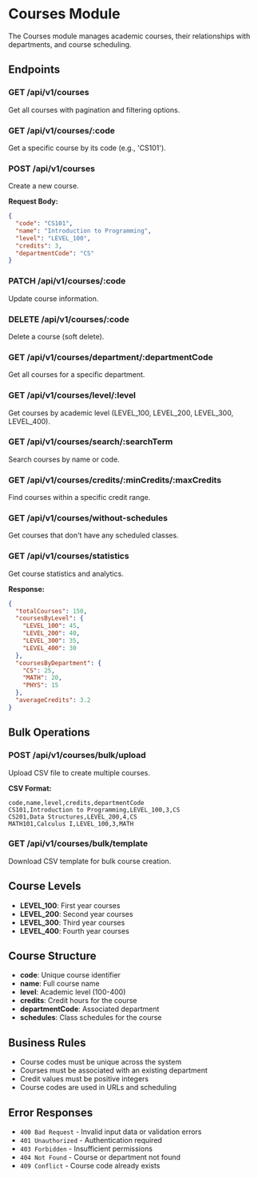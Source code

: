 # Courses Module

The Courses module manages academic courses, their relationships with departments, and course scheduling.

## Endpoints

### GET /api/v1/courses
Get all courses with pagination and filtering options.

### GET /api/v1/courses/:code
Get a specific course by its code (e.g., 'CS101').

### POST /api/v1/courses
Create a new course.

**Request Body:**
```json
{
  "code": "CS101",
  "name": "Introduction to Programming",
  "level": "LEVEL_100",
  "credits": 3,
  "departmentCode": "CS"
}
```

### PATCH /api/v1/courses/:code
Update course information.

### DELETE /api/v1/courses/:code
Delete a course (soft delete).

### GET /api/v1/courses/department/:departmentCode
Get all courses for a specific department.

### GET /api/v1/courses/level/:level
Get courses by academic level (LEVEL_100, LEVEL_200, LEVEL_300, LEVEL_400).

### GET /api/v1/courses/search/:searchTerm
Search courses by name or code.

### GET /api/v1/courses/credits/:minCredits/:maxCredits
Find courses within a specific credit range.

### GET /api/v1/courses/without-schedules
Get courses that don't have any scheduled classes.

### GET /api/v1/courses/statistics
Get course statistics and analytics.

**Response:**
```json
{
  "totalCourses": 150,
  "coursesByLevel": {
    "LEVEL_100": 45,
    "LEVEL_200": 40,
    "LEVEL_300": 35,
    "LEVEL_400": 30
  },
  "coursesByDepartment": {
    "CS": 25,
    "MATH": 20,
    "PHYS": 15
  },
  "averageCredits": 3.2
}
```

## Bulk Operations

### POST /api/v1/courses/bulk/upload
Upload CSV file to create multiple courses.

**CSV Format:**
```csv
code,name,level,credits,departmentCode
CS101,Introduction to Programming,LEVEL_100,3,CS
CS201,Data Structures,LEVEL_200,4,CS
MATH101,Calculus I,LEVEL_100,3,MATH
```

### GET /api/v1/courses/bulk/template
Download CSV template for bulk course creation.

## Course Levels

- **LEVEL_100**: First year courses
- **LEVEL_200**: Second year courses
- **LEVEL_300**: Third year courses
- **LEVEL_400**: Fourth year courses

## Course Structure

- **code**: Unique course identifier
- **name**: Full course name
- **level**: Academic level (100-400)
- **credits**: Credit hours for the course
- **departmentCode**: Associated department
- **schedules**: Class schedules for the course

## Business Rules

- Course codes must be unique across the system
- Courses must be associated with an existing department
- Credit values must be positive integers
- Course codes are used in URLs and scheduling

## Error Responses

- `400 Bad Request` - Invalid input data or validation errors
- `401 Unauthorized` - Authentication required
- `403 Forbidden` - Insufficient permissions
- `404 Not Found` - Course or department not found
- `409 Conflict` - Course code already exists
